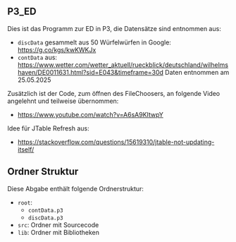 ## P3_ED

Dies ist das Programm zur ED in P3, die Datensätze sind entnommen aus:
- `discData` gesammelt aus 50 Würfelwürfen in Google: https://g.co/kgs/kwKWKJx
- `contData` aus: https://www.wetter.com/wetter_aktuell/rueckblick/deutschland/wilhelmshaven/DE0011631.html?sid=E043&timeframe=30d Daten entnommen am 25.05.2025

Zusätzlich ist der Code, zum öffnen des FileChoosers, an folgende Video angelehnt und teilweise übernommen:
- https://www.youtube.com/watch?v=A6sA9KItwpY

Idee für JTable Refresh aus:
- https://stackoverflow.com/questions/15619310/jtable-not-updating-itself/

## Ordner Struktur

Diese Abgabe enthält folgende Ordnerstruktur:
- `root`:
  - `contData.p3`
  - `discData.p3`
- `src`: Ordner mit Sourcecode
- `lib`: Ordner mit Bibliotheken
